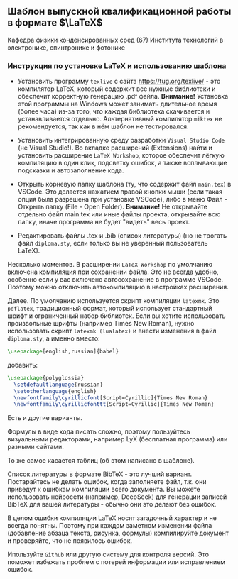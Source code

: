 ## Шаблон выпускной квалификационной работы в формате $\LaTeX$

Кафедра физики конденсированных сред (67) Института технологий в электронике, спинтронике и фотонике

### Инструкция по установке LaTeX и использованию шаблона

* Установить программу `texlive` с сайта https://tug.org/texlive/ - это компилятор LaTeX, который содержит все нужные библиотеки и обеспечит корректную генерацию .pdf файла. **Внимание!** Установка этой программы на Windows может занимать длительное время (более часа) из-за того, что каждая библиотека скачивается и устанавливается отдельно. Альтернативный компилятор `miktex` не рекомендуется, так как в нём шаблон не тестировался.

* Установить интегрированную среду разработки `Visual Studio Code` (не Visual Studio!). Во вкладке расширений (Extensions) найти и установить расширение `LaTeX Workshop`, которое обеспечит лёгкую компиляцию в один клик, подсветку ошибок, а также всплывающие подсказки и автозаполнение кода.

* Открыть корневую папку шаблона (ту, что содержит файл `main.tex`) в VSCode. Это делается нажатием правой кнопки мыши (если такая опция была разрешена при установке VSCode), либо в меню Файл - Открыть папку (File - Open Folder). **Внимание!** Не открывайте отдельно файл main.tex или иные файлы проекта, открывайте всю папку, иначе программа не будет "видеть" весь проект.

* Редактировать файлы .tex и .bib (список литературы) (но не трогать файл `diploma.sty`, если только вы не уверенный пользователь LaTeX).

Несколько моментов. В расширении `LaTeX Workshop` по умолчанию включена компиляция при сохранении файла. Это не всегда удобно, особенно если у вас включено автосохранение в программе VSCode. Поэтому можно отключить автокомпиляцию в настройках расширения.

Далее. По умолчанию используется скрипт компиляции `latexmk`. Это `pdflatex`, традиционный формат, который использует стандартный шрифт и ограниченный набор библиотек. Если вы хотите использовать произвольные шрифты (например Times New Roman), нужно использовать скрипт `latexmk (lualatex)` и внести изменения в файл `diploma.sty`, а именно вместо:

```LaTeX
\usepackage[english,russian]{babel}
```

добавить:

```LaTeX
\usepackage{polyglossia}
  \setdefaultlanguage{russian}
  \setotherlanguage{english}
  \newfontfamily\cyrillicfont[Script=Cyrillic]{Times New Roman}
  \newfontfamily\cyrillicfonttt[Script=Cyrillic]{Times New Roman}
```

Есть и другие варианты.

Формулы в виде кода писать сложно, поэтому пользуйтесь визуальными редакторами, например LyX (бесплатная программа) или разными сайтами.

То же самое касается таблиц (об этом написано в шаблоне).

Список литературы в формате BibTeX - это лучший вариант. Постарайтесь не делать ошибок, когда заполняете файл, т.к. они приведут к ошибкам компиляции всего документа. Вы можете использовать нейросети (например, DeepSeek) для генерации записей BibTeX для вашей литературы - обычно они это делают без ошибок.

В целом ошибки компиляции LaTeX носят загадочный характер и не всегда понятны. Поэтому при каждом заметном изменении файла (добавление абзаца текста, рисунка, формулы) компилируйте документ и проверяйте, что не появилось ошибок.

Ипользуйте `Github` или другую систему для контроля версий. Это поможет избежать проблем с потерей информации или исправлением ошибок.

